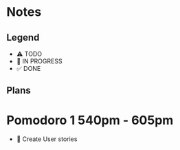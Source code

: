 # Notes

## Legend

- ⚠ TODO
- 🚧 IN PROGRESS
- ✅ DONE

## Plans

# Pomodoro 1 540pm - 605pm

- 🚧 Create User stories
